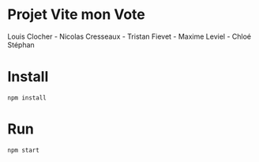 # Projet Vite mon Vote

Louis Clocher - Nicolas Cresseaux - Tristan Fievet - Maxime Leviel - Chloé Stéphan


# Install

`npm install`

# Run

`npm start`
